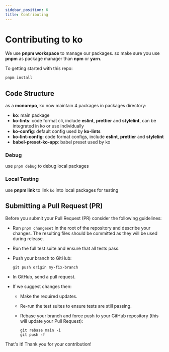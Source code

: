 ```yaml
---
sidebar_position: 6
title: Contributing
---
```


# Contributing to ko

We use **pnpm workspace** to manage our packages. so make sure you use **pnpm** as package manager than **npm** or **yarn**.

To getting started with this repo:

``` bash
pnpm install
```

## Code Structure

as a **monorepo**, ko now maintain 4 packages in packages directory:

* **ko**: main package
* **ko-lints**: code format cli, include **eslint**, **prettier** and **stylelint**, can be integrated in ko or use individually
* **ko-config**: default config used by **ko-lints**
* **ko-lint-config**: code format configs, include **eslint**, **prettier** and **stylelint**
* **babel-preset-ko-app**: babel preset used by ko
### Debug

use `pnpm debug` to debug local packages

### Local Testing

use **pnpm link** to link `ko` into local packages for testing

## Submitting a Pull Request (PR)

Before you submit your Pull Request (PR) consider the following guidelines:
- Run `pnpm changeset` in the root of the repository and describe your changes. The resulting files should be committed as they will be used during release.
- Run the full test suite and ensure that all tests pass.
- Push your branch to GitHub:

  ```shell
  git push origin my-fix-branch
  ```

- In GitHub, send a pull request.
- If we suggest changes then:

  - Make the required updates.
  - Re-run the test suites to ensure tests are still passing.
  - Rebase your branch and force push to your GitHub repository (this will update your Pull Request):

    ```shell
    git rebase main -i
    git push -f
    ```

That's it! Thank you for your contribution!
